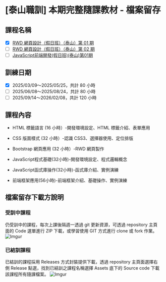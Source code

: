 # [泰山職訓] 本期完整隨課教材 - 檔案留存

## 課程名稱
- [x] [RWD 網頁設計（假日班）（泰山）第 01 期](https://ojt.wda.gov.tw/ClassSearch/Detail?PlanType=2&OCID=160845)
- [ ] [RWD 網頁設計（假日班）（泰山）第 02 期](https://ojt.wda.gov.tw/ClassSearch/Detail?PlanType=2&OCID=160854)
- [ ] [JavaScript前端開發(假日班)(泰山)第01期](https://ojt.wda.gov.tw/ClassSearch/Detail?PlanType=2&OCID=160871)

## 訓練日期 
- [x] 2025/03/09～2025/05/25，共計 80 小時
- [ ] 2025/06/08～2025/08/24，共計 80 小時
- [ ] 2025/09/14～2026/02/08，共計 120 小時

## 課程內容
- HTML 標籤語言 (16 小時）-開發環境設定、HTML 標籤介紹、表單應用
- CSS 版面樣式 (32 小時）-認識 CSS3、選擇器使用、定位排版
- Bootstrap 網頁應用 (32 小時）-RWD 網頁製作

- JavaScript程式基礎(32小時)-開發環境設定、程式邏輯概念
- JavaScript函式庫操作(32小時)-函式庫介紹、實例演練
- 前端框架應用(56小時)-前端框架介紹、基礎操作、實例演練

## 檔案留存下載方說明

### 受訓中課程
仍受訓中的課程，每次上課後隔週一透過 git 更新資源，可透過 repository 主頁面的 Code 選單進行 ZIP 下載，或學習使用 GIT 方式進行 clone 或 fork 作業。
![Imgur](https://i.imgur.com/K3kGHos.gif)

### 已結訓課程
已結訓的課程採用 Releases 方式封裝提供下載，透過 repository 主頁面選擇右側 Release 點選，找到已結訓之課程名稱選擇 Assets 底下的 Source code 下載該課程所有隨課檔案。
![Imgur](https://i.imgur.com/84cc6aZ.gif)